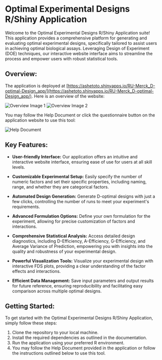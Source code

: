 # Optimal Experimental Designs R/Shiny Application

Welcome to the Optimal Experimental Designs R/Shiny Application suite! This application provides a comprehensive platform for generating and evaluating optimal experimental designs, specifically tailored to assist users in achieving optimal biological assays. Leveraging Design of Experiment (DOE) techniques, our interactive website interface aims to streamline the process and empower users with robust statistical tools.

## Overview:

The application is deployed at [https://ashetoto.shinyapps.io/RU-Merck_D-optimal-Design_app/](https://ashetoto.shinyapps.io/RU-Merck_D-optimal-Design_app/). Here is an overview of the website:

![Overview Image 1](https://github.com/Ashetoto/DOE-R-Shiny-application/assets/96050362/4735c818-bce3-4ff5-9525-3e41613b2f4c)
![Overview Image 2](https://github.com/Ashetoto/DOE-R-Shiny-application/assets/96050362/0b190dc4-e640-4829-b188-6e59e1b106ab)

You may follow the Help Document or click the questionnaire button on the application website to use this tool:

![Help Document](https://github.com/Ashetoto/DOE-R-Shiny-application/assets/96050362/904ee3b7-db43-4aaa-bdb9-53c08eada8c9)


## Key Features:

- **User-friendly Interface:** Our application offers an intuitive and interactive website interface, ensuring ease of use for users at all skill levels.
  
- **Customizable Experimental Setup:** Easily specify the number of numeric factors and set their specific properties, including naming, range, and whether they are categorical factors.
  
- **Automated Design Generation:** Generate D-optimal designs with just a few clicks, controlling the number of runs to meet your experiment's requirements.
  
- **Advanced Formulation Options:** Define your own formulation for the experiment, allowing for precise customization of factors and interactions.
  
- **Comprehensive Statistical Analysis:** Access detailed design diagnostics, including D-Efficiency, A-Efficiency, G-Efficiency, and Average Variance of Prediction, empowering you with insights into the quality and robustness of your experimental design.
  
- **Powerful Visualization Tools:** Visualize your experimental design with interactive FDS plots, providing a clear understanding of the factor effects and interactions.
  
- **Efficient Data Management:** Save input parameters and output results for future reference, ensuring reproducibility and facilitating easy comparison across multiple optimal designs.


  
## Getting Started:

To get started with the Optimal Experimental Designs R/Shiny Application, simply follow these steps:

1. Clone the repository to your local machine.
2. Install the required dependencies as outlined in the documentation.
3. Run the application using your preferred R environment.
4. You may follow the Help Document provided in the application or follow the instructions outlined below to use this tool.

